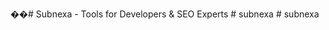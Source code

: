 ��#   S u b n e x a   -   T o o l s   f o r   D e v e l o p e r s   &   S E O   E x p e r t s 
 
 
#   s u b n e x a  
 #   s u b n e x a  
 